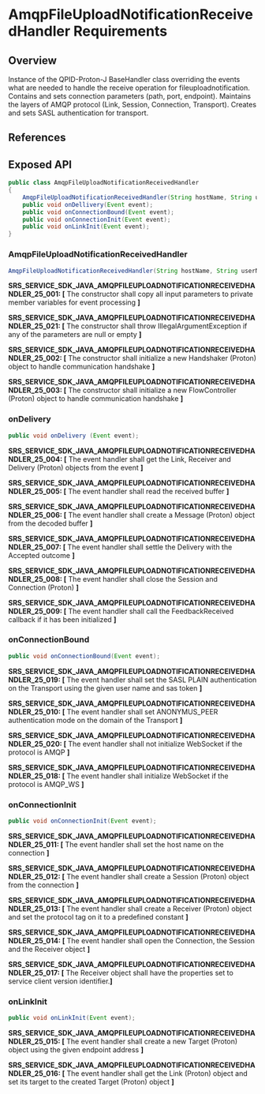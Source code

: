# AmqpFileUploadNotificationReceivedHandler Requirements

## Overview

Instance of the QPID-Proton-J BaseHandler class overriding the events what are needed to handle the receive  operation for fileuploadnotification. Contains and sets connection parameters (path, port, endpoint). Maintains the layers of AMQP protocol (Link, Session, Connection, Transport). Creates and sets SASL authentication for transport. 

## References

## Exposed API

```java
public class AmqpFileUploadNotificationReceivedHandler 
{
    AmqpFileUploadNotificationReceivedHandler(String hostName, String userName, String sasToken, AmqpFeedbackReceivedEvent amqpFeedbackReceivedEvent);
    public void onDellivery(Event event);
    public void onConnectionBound(Event event);
    public void onConnectionInit(Event event);
    public void onLinkInit(Event event);
}
```

### AmqpFileUploadNotificationReceivedHandler

```java
AmqpFileUploadNotificationReceivedHandler(String hostName, String userName, String sasToken, AmqpFeedbackReceivedEvent amqpFeedbackReceivedEvent);
```
**SRS_SERVICE_SDK_JAVA_AMQPFILEUPLOADNOTIFICATIONRECEIVEDHANDLER_25_001: [** The constructor shall copy all input parameters to private member variables for event processing **]**

**SRS_SERVICE_SDK_JAVA_AMQPFILEUPLOADNOTIFICATIONRECEIVEDHANDLER_25_021: [** The constructor shall throw IllegalArgumentException if any of the parameters are null or empty **]**

**SRS_SERVICE_SDK_JAVA_AMQPFILEUPLOADNOTIFICATIONRECEIVEDHANDLER_25_002: [** The constructor shall initialize a new Handshaker (Proton) object to handle communication handshake **]**

**SRS_SERVICE_SDK_JAVA_AMQPFILEUPLOADNOTIFICATIONRECEIVEDHANDLER_25_003: [** The constructor shall initialize a new FlowController (Proton) object to handle communication handshake **]**

### onDelivery

```java
public void onDelivery (Event event);
```
**SRS_SERVICE_SDK_JAVA_AMQPFILEUPLOADNOTIFICATIONRECEIVEDHANDLER_25_004: [** The event handler shall get the Link, Receiver and Delivery (Proton) objects from the event **]**

**SRS_SERVICE_SDK_JAVA_AMQPFILEUPLOADNOTIFICATIONRECEIVEDHANDLER_25_005: [** The event handler shall read the received buffer **]**

**SRS_SERVICE_SDK_JAVA_AMQPFILEUPLOADNOTIFICATIONRECEIVEDHANDLER_25_006: [** The event handler shall create a Message (Proton) object from the decoded buffer **]**

**SRS_SERVICE_SDK_JAVA_AMQPFILEUPLOADNOTIFICATIONRECEIVEDHANDLER_25_007: [** The event handler shall settle the Delivery with the Accepted outcome **]**

**SRS_SERVICE_SDK_JAVA_AMQPFILEUPLOADNOTIFICATIONRECEIVEDHANDLER_25_008: [** The event handler shall close the Session and Connection (Proton) **]**

**SRS_SERVICE_SDK_JAVA_AMQPFILEUPLOADNOTIFICATIONRECEIVEDHANDLER_25_009: [** The event handler shall call the FeedbackReceived callback if it has been initialized **]**

### onConnectionBound

```java
public void onConnectionBound(Event event);
```
**SRS_SERVICE_SDK_JAVA_AMQPFILEUPLOADNOTIFICATIONRECEIVEDHANDLER_25_019: [** The event handler shall set the SASL PLAIN authentication on the Transport using the given user name and sas token **]**

**SRS_SERVICE_SDK_JAVA_AMQPFILEUPLOADNOTIFICATIONRECEIVEDHANDLER_25_010: [** The event handler shall set ANONYMUS_PEER authentication mode on the domain of the Transport **]**

**SRS_SERVICE_SDK_JAVA_AMQPFILEUPLOADNOTIFICATIONRECEIVEDHANDLER_25_020: [** The event handler shall not initialize WebSocket if the protocol is AMQP **]**

**SRS_SERVICE_SDK_JAVA_AMQPFILEUPLOADNOTIFICATIONRECEIVEDHANDLER_25_018: [** The event handler shall initialize WebSocket if the protocol is AMQP_WS **]**


### onConnectionInit

```java
public void onConnectionInit(Event event);
```
**SRS_SERVICE_SDK_JAVA_AMQPFILEUPLOADNOTIFICATIONRECEIVEDHANDLER_25_011: [** The event handler shall set the host name on the connection **]**

**SRS_SERVICE_SDK_JAVA_AMQPFILEUPLOADNOTIFICATIONRECEIVEDHANDLER_25_012: [** The event handler shall create a Session (Proton) object from the connection **]**

**SRS_SERVICE_SDK_JAVA_AMQPFILEUPLOADNOTIFICATIONRECEIVEDHANDLER_25_013: [** The event handler shall create a Receiver (Proton) object and set the protocol tag on it to a predefined constant **]**

**SRS_SERVICE_SDK_JAVA_AMQPFILEUPLOADNOTIFICATIONRECEIVEDHANDLER_25_014: [** The event handler shall open the Connection, the Session and the Receiver object **]**

**SRS_SERVICE_SDK_JAVA_AMQPFILEUPLOADNOTIFICATIONRECEIVEDHANDLER_25_017: [** The Receiver object shall have the properties set to service client version identifier.**]**

### onLinkInit

```java
public void onLinkInit(Event event);
```
**SRS_SERVICE_SDK_JAVA_AMQPFILEUPLOADNOTIFICATIONRECEIVEDHANDLER_25_015: [** The event handler shall create a new Target (Proton) object using the given endpoint address **]**

**SRS_SERVICE_SDK_JAVA_AMQPFILEUPLOADNOTIFICATIONRECEIVEDHANDLER_25_016: [** The event handler shall get the Link (Proton) object and set its target to the created Target (Proton) object **]**
